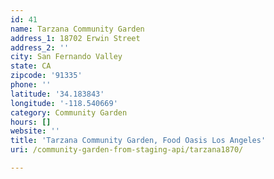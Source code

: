 ```yaml
---
id: 41
name: Tarzana Community Garden
address_1: 18702 Erwin Street
address_2: ''
city: San Fernando Valley
state: CA
zipcode: '91335'
phone: ''
latitude: '34.183843'
longitude: '-118.540669'
category: Community Garden
hours: []
website: ''
title: 'Tarzana Community Garden, Food Oasis Los Angeles'
uri: /community-garden-from-staging-api/tarzana1870/

---
```

